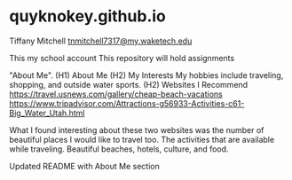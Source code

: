 # quyknokey.github.io
Tiffany Mitchell tnmitchell7317@my.waketech.edu

This my school account
This repository will hold assignments

"About Me".
(H1) About Me
(H2) My Interests 
My hobbies include traveling, shopping, and outside water sports.
(H2) Websites I Recommend
https://travel.usnews.com/gallery/cheap-beach-vacations
https://www.tripadvisor.com/Attractions-g56933-Activities-c61-Big_Water_Utah.html

What I found interesting about these two websites was the number of beautiful places I would like to travel too. The activities that are available while traveling. Beautiful beaches, hotels, culture, and food. 


Updated README with About Me section 


